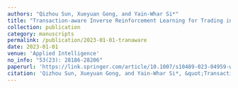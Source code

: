 ```yaml
---
authors: "Qizhou Sun, Xueyuan Gong, and Yain-Whar Si*"
title: "Transaction-aware Inverse Reinforcement Learning for Trading in Stock Markets"
collection: publication
category: manuscripts
permalink: /publication/2023-01-01-tranaware
date: 2023-01-01
venue: 'Applied Intelligence'
no_info: "53(23): 28186-28206"
paperurl: 'https://link.springer.com/article/10.1007/s10489-023-04959-w'
citation: 'Qizhou Sun, Xueyuan Gong, and Yain-Whar Si*, &quot;Transaction-aware Inverse Reinforcement Learning for Trading in Stock Markets,&quot; Applied Intelligence, 2023, 53(23): 28186-28206.'
---
```

